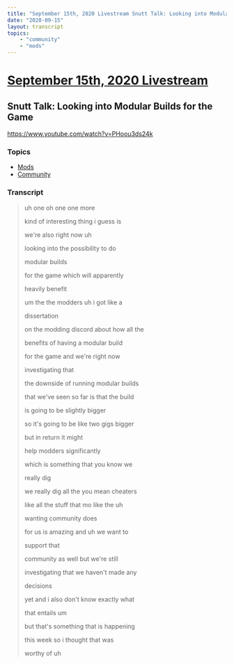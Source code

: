 ```yaml
---
title: "September 15th, 2020 Livestream Snutt Talk: Looking into Modular Builds for the Game"
date: "2020-09-15"
layout: transcript
topics:
    - "community"
    - "mods"
---
```

# [September 15th, 2020 Livestream](../2020-09-15.md)
## Snutt Talk: Looking into Modular Builds for the Game
https://www.youtube.com/watch?v=PHoou3ds24k

### Topics
* [Mods](../topics/mods.md)
* [Community](../topics/community.md)

### Transcript

> uh one oh one one more
> 
> kind of interesting thing i guess is
> 
> we're also right now uh
> 
> looking into the possibility to do
> 
> modular builds
> 
> for the game which will apparently
> 
> heavily benefit
> 
> um the the modders uh i got like a
> 
> dissertation
> 
> on the modding discord about how all the
> 
> benefits of having a modular build
> 
> for the game and we're right now
> 
> investigating that
> 
> the downside of running modular builds
> 
> that we've seen so far is that the build
> 
> is going to be slightly bigger
> 
> so it's going to be like two gigs bigger
> 
> but in return it might
> 
> help modders significantly
> 
> which is something that you know we
> 
> really dig
> 
> we really dig all the you mean cheaters
> 
> like all the stuff that mo like the uh
> 
> wanting community does
> 
> for us is amazing and uh we want to
> 
> support that
> 
> community as well but we're still
> 
> investigating that we haven't made any
> 
> decisions
> 
> yet and i also don't know exactly what
> 
> that entails um
> 
> but that's something that is happening
> 
> this week so i thought that was
> 
> worthy of uh
> 
